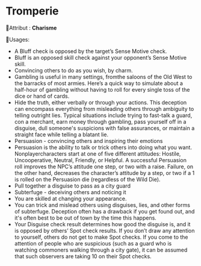 # Tromperie

🚧Attribut : **Charisme**

🚧Usages:

- A Bluff check is opposed by the target’s Sense Motive check.
- Bluff is an opposed skill check against your opponent’s Sense Motive skill.
- Convincing others to do as you wish, by charm.
- Gambling is useful in many settings, fromthe saloons of the Old West to the barracks of most armies. Here’s a quick way to simulate about a half-hour of gambling without having to roll for every single toss of the dice or hand of cards.
- Hide the truth, either verbally or through your actions. This deception can encompass everything from misleading others through ambiguity to telling outright lies. Typical situations include trying to fast-talk a guard, con a merchant, earn money through gambling, pass yourself off in a disguise, dull someone's suspicions with false assurances, or maintain a straight face while telling a blatant lie.
- Persuasion - convincing others and inspiring their emotions
- Persuasion is the ability to talk or trick others into doing what you want. Nonplayercharacters start at one of five different attitudes: Hostile, Uncooperative, Neutral, Friendly, or Helpful. A successful Persuasion roll improves the NPC’s attitude one step, or two with a raise. Failure, on the other hand, decreases the character’s attitude by a step, or two if a 1 is rolled on the Persuasion die (regardless of the Wild Die).
- Pull together a disguise to pass as a city guard
- Subterfuge - deceiving others and noticing it
- You are skilled at changing your appearance.
- You can trick and mislead others using disguises, lies, and other forms of subterfuge. Deception often has a drawback if you get found out, and it's often best to be out of town by the time this happens.
- Your Disguise check result determines how good the disguise is, and it is opposed by others’ Spot check results. If you don’t draw any attention to yourself, others do not get to make Spot checks. If you come to the attention of people who are suspicious (such as a guard who is watching commoners walking through a city gate), it can be assumed that such observers are taking 10 on their Spot checks.

